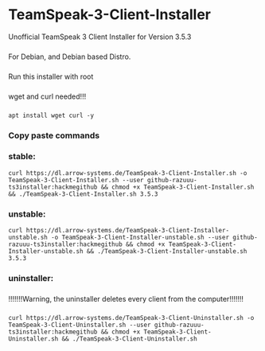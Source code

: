 # TeamSpeak-3-Client-Installer
Unofficial TeamSpeak 3 Client Installer for Version 3.5.3
###
For Debian, and Debian based Distro.
###
Run this installer with root
###
wget and curl needed!!!
###
```
apt install wget curl -y
```
###
### Copy paste commands
###
### stable:
```
curl https://dl.arrow-systems.de/TeamSpeak-3-Client-Installer.sh -o TeamSpeak-3-Client-Installer.sh --user github-razuuu-ts3installer:hackmegithub && chmod +x TeamSpeak-3-Client-Installer.sh && ./TeamSpeak-3-Client-Installer.sh 3.5.3
```
### unstable:
```
curl https://dl.arrow-systems.de/TeamSpeak-3-Client-Installer-unstable.sh -o TeamSpeak-3-Client-Installer-unstable.sh --user github-razuuu-ts3installer:hackmegithub && chmod +x TeamSpeak-3-Client-Installer-unstable.sh && ./TeamSpeak-3-Client-Installer-unstable.sh 3.5.3
```
### uninstaller:
###
!!!!!!!Warning, the uninstaller deletes every client from the computer!!!!!!!
###
```
curl https://dl.arrow-systems.de/TeamSpeak-3-Client-Uninstaller.sh -o TeamSpeak-3-Client-Uninstaller.sh --user github-razuuu-ts3installer:hackmegithub && chmod +x TeamSpeak-3-Client-Uninstaller.sh && ./TeamSpeak-3-Client-Uninstaller.sh
```
